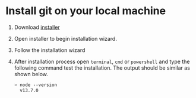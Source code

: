 # Install git on your local machine

1. Download [installer](https://nodejs.org/en/download/)
2. Open installer to begin installation wizard.
3. Follow the installation wizard
4. After installation process open `terminal`, `cmd` or  `powershell` and type the following command test the installation. The output should be similar as shown below.

    ```bash
    > node --version
      v13.7.0
    ```
